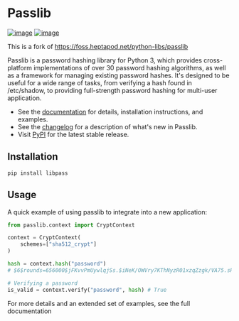 # Passlib

[![image](https://img.shields.io/pypi/v/libpass.svg)](https://pypi.org/pypi/libpass)
[![image](https://img.shields.io/pypi/pyversions/libpass.svg)](https://pypi.org/project/libpass)

This is a fork of https://foss.heptapod.net/python-libs/passlib

Passlib is a password hashing library for Python 3, which provides
cross-platform implementations of over 30 password hashing algorithms, as well
as a framework for managing existing password hashes. It's designed to be useful
for a wide range of tasks, from verifying a hash found in /etc/shadow, to
providing full-strength password hashing for multi-user application.

- See the [documentation](https://passlib.readthedocs.io)
  for details, installation instructions, and examples.
- See the [changelog](https://github.com/notypecheck/passlib/blob/main/CHANGELOG.md)
  for a description of what's new in Passlib.
- Visit [PyPI](https://pypi.org/project/libpass) for the latest stable release.



## Installation
```shell
pip install libpass
```

## Usage
A quick example of using passlib to integrate into a new application:
```python
from passlib.context import CryptContext

context = CryptContext(
    schemes=["sha512_crypt"]
)

hash = context.hash("password")
# $6$rounds=656000$jFKvvPmUywlqjSs.$iNeK/OWVry7KThNyzR01xzqZzgk/VA75.sR4yXXblsPAoEugtdO3zn/O4VEG3Izp8l5.//lMGpuRCOqvKknHo1

# Verifying a password
is_valid = context.verify("password", hash) # True

```
For more details and an extended set of examples, see the full documentation
